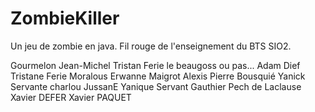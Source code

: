 ZombieKiller
============
Un jeu de zombie en java.  Fil rouge de l'enseignement du BTS SIO2.

Gourmelon Jean-Michel
Tristan Ferie le beaugoss ou pas...
Adam Dief
Tristane Ferie
Moralous Erwanne
Maigrot Alexis
Pierre Bousquié 
Yanick Servante
charlou JussanE
Yanique Servant
Gauthier Pech de Laclause
Xavier DEFER
Xavier PAQUET
